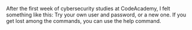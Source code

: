 After the first week of cybersecurity studies at CodeAcademy, I felt something like this: Try your own user and password, or a new one. If you get lost among the commands, you can use the help command.
